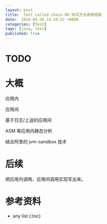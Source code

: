```yaml
---
layout: post
title:  test called chain-00-测试方法调用链路
date:  2016-04-26 14:10:52 +0800
categories: [Test]
tags: [java, test]
published: true
---
```


# TODO

# 大概

应用内

应用间

基于日志/上送的应用间

ASM 等应用内静态分析

结合阿里的 jvm-sandbox 技术

# 后续

把应用内调用，应用间调用实现写出来。



# 参考资料


* any list
{:toc}